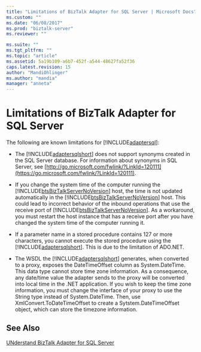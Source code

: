 ```yaml
---
title: "Limitations of BizTalk Adapter for SQL Server | Microsoft Docs"
ms.custom: ""
ms.date: "06/08/2017"
ms.prod: "biztalk-server"
ms.reviewer: ""

ms.suite: ""
ms.tgt_pltfrm: ""
ms.topic: "article"
ms.assetid: 5a19b109-a6b7-452f-a544-48627fa52f36
caps.latest.revision: 15
author: "MandiOhlinger"
ms.author: "mandia"
manager: "anneta"
---
```

# Limitations of BizTalk Adapter for SQL Server
The following are known limitations for [!INCLUDE[adaptersql](../../includes/adaptersql-md.md)]:

- The [!INCLUDE[adaptersqlshort](../../includes/adaptersqlshort-md.md)] does not support synonyms created in the SQL Server database. For information about synonyms in SQL Server, see [http://go.microsoft.com/fwlink/?LinkId=120111](https://go.microsoft.com/fwlink/?LinkId=120111).

- If you change the system time of the computer running the [!INCLUDE[btsBizTalkServerNoVersion](../../includes/btsbiztalkservernoversion-md.md)] host, the time is not updated automatically in the [!INCLUDE[btsBizTalkServerNoVersion](../../includes/btsbiztalkservernoversion-md.md)] host. This could lead to incorrect behavior of the inbound operations that use the receive port of [!INCLUDE[btsBizTalkServerNoVersion](../../includes/btsbiztalkservernoversion-md.md)]. As a workaround, you must restart the host instance that has a receive port after you have changed the system time of the computer running it.

- If a parameter name in a stored procedure contains 127 or more characters, you cannot execute the stored procedure using the [!INCLUDE[adaptersqlshort](../../includes/adaptersqlshort-md.md)]. This is due to the limitation of ADO.NET.

- The WSDL the [!INCLUDE[adaptersqlshort](../../includes/adaptersqlshort-md.md)] generates, when converted to a proxy, exposes the DateTimeOffset column as System.DateTime. This data type cannot store time zone information. As a consequence, any date/time value the adapter sends to the proxy will be converted into local time in the .NET application. If you wish to keep the time zone information, you must change the interface of your proxy to use the String type instead of System.DateTime. Then, use XmlConvert.ToDateTimeOffset to create a Sytstem.DateTimeOffset object, which can store the timezone information.

## See Also
 [UNderstand BizTalk Adapter for SQL Server](../../adapters-and-accelerators/adapter-sql/understand-biztalk-adapter-for-sql-server.md)